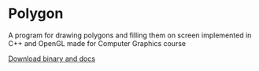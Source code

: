 # Polygon
A program for drawing polygons and filling them on screen implemented in C++ and OpenGL made for Computer Graphics course

[Download binary and docs](https://github.com/Hybrid-SyntaX/Polygon/releases/latest)
